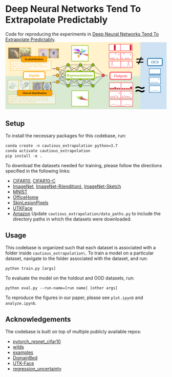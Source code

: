 # Deep Neural Networks Tend To Extrapolate Predictably
Code for reproducing the experiments in [Deep Neural Networks Tend To Extrapolate Predictably]().
![](teaser.png)
## Setup
To install the necessary packages for this codebase, run:
```
conda create -n cautious_extrapolation python=3.7
conda activate cautious_extrapolation
pip install -e .
```
To download the datasets needed for training, please follow the directions specified in the following links:
- [CIFAR10](https://www.cs.toronto.edu/~kriz/cifar.html),  [CIFAR10-C](https://zenodo.org/record/2535967)
- [ImageNet](https://www.image-net.org/download.php), [ImageNet-R(endition)](https://github.com/hendrycks/imagenet-r), [ImageNet-Sketch](https://github.com/HaohanWang/ImageNet-Sketch)
- [MNIST](https://pytorch.org/vision/0.15/datasets.html)
- [OfficeHome](https://github.com/facebookresearch/DomainBed)
- [SkinLesionPixels](https://github.com/fregu856/regression_uncertainty)
- [UTKFace](https://www.kaggle.com/datasets/nipunarora8/age-gender-and-ethnicity-face-data-csv)
- [Amazon](https://wilds.stanford.edu/get_started/)
Update `cautious_extrapolation/data_paths.py` to include the directory paths in which the datasets were downloaded.
## Usage
This codebase is organized such that each dataset is associated with a folder inside `cautious_extrapolation\`. To train a model on a particular dataset, navigate to the folder associated with the  dataset, and run:
```
python train.py [args]
```
To evaluate the model on the holdout and OOD datasets, run:
```
python eval.py --run-name=[run name] [other args]
```
To reproduce the figures in our paper, please see `plot.ipynb` and `analyze.ipynb`.
## Acknowledgements
The codebase is built on top of multiple publicly available repos:
- [pytorch_resnet_cifar10](https://github.com/akamaster/pytorch_resnet_cifar10)
- [wilds](https://github.com/p-lambda/wilds)
- [examples](https://github.com/pytorch/examples)
- [DomainBed](https://github.com/facebookresearch/DomainBed)
- [UTK-Face](https://github.com/ArminBaz/UTK-Face)
- [regression_uncertainty](https://github.com/fregu856/regression_uncertainty)